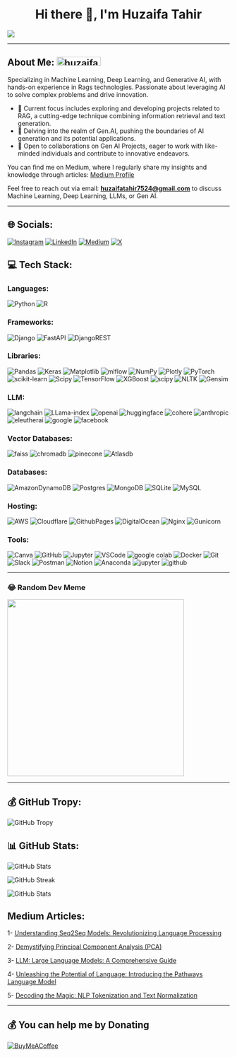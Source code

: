 <h1 align="center">Hi there 👋, I'm Huzaifa Tahir</h1>

![](https://quotes-github-readme.vercel.app/api?type=horizontal&theme=radical)

---

## About Me: <img style="height: 20px; width: 100px; " src="https://komarev.com/ghpvc/?username=huzaifa7524&label=Profile%20views&color=orange&style=Flat" alt="huzaifa7524" /> 

Specializing in Machine Learning, Deep Learning, and Generative AI, with hands-on experience in Rags technologies. Passionate about leveraging AI to solve complex problems and drive innovation.

- 🔭 Current focus includes exploring and developing projects related to RAG, a cutting-edge technique combining information retrieval and text generation.
- 🌱 Delving into the realm of Gen.AI, pushing the boundaries of AI generation and its potential applications.
- 👯 Open to collaborations on Gen AI Projects, eager to work with like-minded individuals and contribute to innovative endeavors.

You can find me on Medium, where I regularly share my insights and knowledge through articles: [Medium Profile](https://medium.com/@huzaifatahir7524)

Feel free to reach out via email: **huzaifatahir7524@gmail.com** to discuss Machine Learning, Deep Learning, LLMs, or Gen AI.

---

## 🌐 Socials:
[![Instagram](https://img.shields.io/badge/Instagram-%23E4405F.svg?logo=Instagram&logoColor=white)](https://instagram.com/https://www.instagram.com/huzaifa_tahir_/) [![LinkedIn](https://img.shields.io/badge/LinkedIn-%230077B5.svg?logo=linkedin&logoColor=white)](https://linkedin.com/in/https://www.linkedin.com/in/huzaifatahir7524/) [![Medium](https://img.shields.io/badge/Medium-12100E?logo=medium&logoColor=white)](https://medium.com/@https://medium.com/@huzaifatahir7524) [![X](https://img.shields.io/badge/X-black.svg?logo=X&logoColor=white)](https://x.com/https://twitter.com/huzaifatahir751) 


## 💻 Tech Stack:
### Languages:
![Python](https://img.shields.io/badge/python-3670A0?style=flat&logo=python&logoColor=ffdd54) ![R](https://img.shields.io/badge/r-%23276DC3.svg?style=flat&logo=r&logoColor=white)

### Frameworks:
![Django](https://img.shields.io/badge/django-%23092E20.svg?style=flat&logo=django&logoColor=white) ![FastAPI](https://img.shields.io/badge/FastAPI-005571?style=flat&logo=fastapi) ![DjangoREST](https://img.shields.io/badge/DJANGO-REST-ff1709?style=flat&logo=django&logoColor=white&color=ff1709&labelColor=gray)

### Libraries:
![Pandas](https://img.shields.io/badge/pandas-%23150458.svg?style=flat&logo=pandas&logoColor=white) ![Keras](https://img.shields.io/badge/Keras-%23D00000.svg?style=flat&logo=Keras&logoColor=white) ![Matplotlib](https://img.shields.io/badge/Matplotlib-%23ffffff.svg?style=flat&logo=Matplotlib&logoColor=black) ![mlflow](https://img.shields.io/badge/mlflow-%23d9ead3.svg?style=flat&logo=numpy&logoColor=blue) ![NumPy](https://img.shields.io/badge/numpy-%23013243.svg?style=flat&logo=numpy&logoColor=white) ![Plotly](https://img.shields.io/badge/Plotly-%233F4F75.svg?style=flat&logo=plotly&logoColor=white) ![PyTorch](https://img.shields.io/badge/PyTorch-%23EE4C2C.svg?style=flat&logo=PyTorch&logoColor=white) ![scikit-learn](https://img.shields.io/badge/scikit--learn-%23F7931E.svg?style=flat&logo=scikit-learn&logoColor=white) ![Scipy](https://img.shields.io/badge/SciPy-%230C55A5.svg?style=flat&logo=scipy&logoColor=%white) ![TensorFlow](https://img.shields.io/badge/TensorFlow-%23FF6F00.svg?style=flat&logo=TensorFlow&logoColor=white) ![XGBoost](https://img.shields.io/badge/XGBoost-%23D00000.svg?style=flat&logo=xgboost&logoColor=white) ![scipy](https://img.shields.io/badge/scipy-%23F7931E.svg?style=flat&logo=scipy&logoColor=white)
![NLTK](https://img.shields.io/badge/nltk-%23F7931E.svg?style=flat&logo=nltk&logoColor=white) ![Gensim](https://img.shields.io/badge/Gensim-%23F7931E.svg?style=flat&logo=Gensim&logoColor=white)   

### LLM: 

![langchain](https://img.shields.io/badge/langchain-%23F7931E.svg?style=flat&logo=langchain&logoColor=white)
![LLama-index](https://img.shields.io/badge/llama-index-%23F7931E.svg?style=flat&logo=llama-index&logoColor=white)
![openai](https://img.shields.io/badge/openai-%23F7931E.svg?style=flat&logo=openai&logoColor=white) ![huggingface](https://img.shields.io/badge/huggingface-%23026AA7.svg?style=flat&logo=huggingface&logoColor=white) ![cohere](https://img.shields.io/badge/cohere-%23F7931E.svg?style=flat&logo=cohere&logoColor=white) ![anthropic](https://img.shields.io/badge/anthropic-%23026AA7.svg?style=flat&logo=anthropic&logoColor=white) ![eleutherai](https://img.shields.io/badge/eleutherai-%23F7931E.svg?style=flat&logo=eleutherai&logoColor=white) ![google](https://img.shields.io/badge/google-%23026AA7.svg?style=flat&logo=google&logoColor=white) ![facebook](https://img.shields.io/badge/facebook-%23F7931E.svg?style=flat&logo=facebook&logoColor=white) 

### Vector Databases:
![faiss](https://img.shields.io/badge/Faiss-%23026AA7.svg?style=flat&logo=Faiss&logoColor=white) ![chromadb](https://img.shields.io/badge/Chromadb-%23F7931E.svg?style=flat&logo=chromadb&logoColor=white) ![pinecone](https://img.shields.io/badge/Pinecone-%23026AA7.svg?style=flat&logo=pinecone&logoColor=white) ![Atlasdb](https://img.shields.io/badge/Atlasdb-%23F7931E.svg?style=flat&logo=Atlasdb&logoColor=white) 

### Databases:
![AmazonDynamoDB](https://img.shields.io/badge/Amazon%20DynamoDB-4053D6?style=flat&logo=Amazon%20DynamoDB&logoColor=white) ![Postgres](https://img.shields.io/badge/postgres-%23316192.svg?style=flat&logo=postgresql&logoColor=white) ![MongoDB](https://img.shields.io/badge/MongoDB-%234ea94b.svg?style=flat&logo=mongodb&logoColor=white) ![SQLite](https://img.shields.io/badge/sqlite-%2307405e.svg?style=flat&logo=sqlite&logoColor=white) ![MySQL](https://img.shields.io/badge/mysql-4479A1.svg?style=flat&logo=mysql&logoColor=white)

### Hosting:
![AWS](https://img.shields.io/badge/AWS-%23FF9900.svg?style=flat&logo=amazon-aws&logoColor=white) ![Cloudflare](https://img.shields.io/badge/Cloudflare-F38020?style=flat&logo=Cloudflare&logoColor=white) ![GithubPages](https://img.shields.io/badge/github%20pages-121013?style=flat&logo=github&logoColor=white) ![DigitalOcean](https://img.shields.io/badge/DigitalOcean-%230167ff.svg?style=flat&logo=digitalOcean&logoColor=white)  ![Nginx](https://img.shields.io/badge/nginx-%23009639.svg?style=flat&logo=nginx&logoColor=white) ![Gunicorn](https://img.shields.io/badge/gunicorn-%298729.svg?style=flat&logo=gunicorn&logoColor=white)

### Tools:
![Canva](https://img.shields.io/badge/Canva-%2300C4CC.svg?style=flat&logo=Canva&logoColor=white) ![GitHub](https://img.shields.io/badge/github-%23121011.svg?style=flat&logo=github&logoColor=white) ![Jupyter](https://img.shields.io/badge/Jupyter-%23026AA7.svg?style=flat&logo=Jupyter&logoColor=white) ![VSCode](https://img.shields.io/badge/VSCode-%23026AA7.svg?style=flat&logo=VSCode&logoColor=white) ![google colab](https://img.shields.io/badge/google%20colab-%23026AA7.svg?style=flat&logo=google%20colab&logoColor=white) ![Docker](https://img.shields.io/badge/Docker-%23026AA7.svg?style=flat&logo=Docker&logoColor=white) ![Git](https://img.shields.io/badge/Git-%23026AA7.svg?style=flat&logo=Git&logoColor=white) ![Slack](https://img.shields.io/badge/Slack-%23026AA7.svg?style=flat&logo=Slack&logoColor=white) ![Postman](https://img.shields.io/badge/Postman-%23026AA7.svg?style=flat&logo=Postman&logoColor=white)  ![Notion](https://img.shields.io/badge/Notion-%23026AA7.svg?style=flat&logo=Notion&logoColor=white) ![Anaconda](https://img.shields.io/badge/Anaconda-%2344A833.svg?style=flat&logo=anaconda&logoColor=white) ![jupyter](https://img.shields.io/badge/jupyter-%23026AA7.svg?style=flat&logo=jupyter&logoColor=white) ![github](https://img.shields.io/badge/github-%23026AA7.svg?style=flat&logo=github&logoColor=white)

---

### 😂 Random Dev Meme
<img src='https://memer-new.vercel.app/' style="height: 400px;"/>

---


## 💰 GitHub Tropy:

![GitHub Tropy](https://github-profile-trophy.vercel.app/?username=huzaifa7524&theme=dark)


## 📊 GitHub Stats:

![GitHub Stats](https://github-readme-stats.vercel.app/api?username=huzaifa7524&show_icons=true&theme=dark&locale=en)

![GitHub Streak](https://github-readme-streak-stats.herokuapp.com/?user=huzaifa7524&theme=dark)

![GitHub Stats](https://github-readme-stats.vercel.app/api/top-langs?username=huzaifa7524&layout=compact&langs_count=10&theme=dark&locale=en)



## Medium Articles:

1- [Understanding Seq2Seq Models: Revolutionizing Language Processing](https://ai.plainenglish.io/understanding-seq2seq-models-revolutionizing-language-processing-19028bde8f55) 

2- [Demystifying Principal Component Analysis (PCA)](https://ai.plainenglish.io/demystifying-principal-component-analysis-pca-a-comprehensive-guide-7a6efabf89bb)

3- [LLM: Large Language Models: A Comprehensive Guide](https://ai.plainenglish.io/llm-large-language-models-a-comprehensive-guide-b1c03bccf4ef)

4- [Unleashing the Potential of Language: Introducing the Pathways Language Model](https://ai.plainenglish.io/unleashing-the-potential-of-language-introducing-the-pathways-language-model-palm-72c847e5e4d7)

5- [Decoding the Magic: NLP Tokenization and Text Normalization](https://medium.com/@huzaifatahir7524/decoding-the-magic-nlp-tokenization-and-text-normalization-91c9b5a2089e)


---
 ## 💰 You can help me by Donating
  [![BuyMeACoffee](https://img.shields.io/badge/Buy%20Me%20a%20Coffee-ffdd00?style=for-the-badge&logo=buy-me-a-coffee&logoColor=black)](https://buymeacoffee.com/https://www.buymeacoffee.com/huzaifatahp) 

